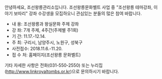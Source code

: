 안녕하세요, 조선왕릉관리소입니다. 조선왕릉문화벨트 사업 중 "조선왕릉 테마강좌, 이야기 보따리" 강좌 수강생을 모집하오니 관심있는 분들의 많은 참여 바랍니다.

- 내 용: 조선왕릉과 왕실문화 주제 강좌
- 강 좌: 7개 주제, 4주간(주제별 주1회)
- 기 간: 11.17.-12.14.
- 주 최: 구리시, 남양주시, 노원구, 성북구
- 사전접수: 2018.11.6.-11.20.
- 접 수 처: 홈페이지(조선왕릉 문화벨트)

기타 자세한 사항은 전화(031-550-2550) 또는 누리집 (http://www.linkroyaltombs.or.kr)으로 문의하시기 바랍니다.